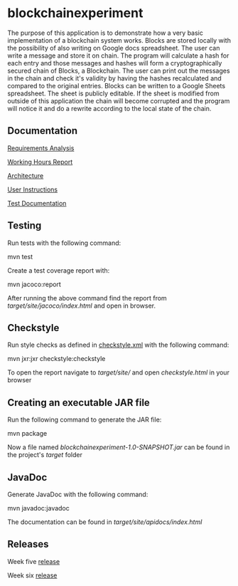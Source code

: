 
# blockchainexperiment

The purpose of this application is to demonstrate how a very basic implementation of a blockchain system works. Blocks are stored locally with the possibility of also writing on Google docs spreadsheet. The user can write a message and store it on chain. The program will calculate a hash for each entry and those messages and hashes will form a cryptographically secured chain of Blocks, a Blockchain. The user can print out the messages in the chain and check it's validity by having the hashes recalculated and compared to the original entries. Blocks can be written to a Google Sheets spreadsheet. The sheet is publicly editable. If the sheet is modified from outside of this application the chain will become corrupted and the program will notice it and do a rewrite according to the local state of the chain.

## Documentation

[Requirements Analysis](https://github.com/joonakauranen/ot-harjoitustyo/blob/master/dokumentaatio/requirements_analysis.md)

[Working Hours Report](https://github.com/joonakauranen/ot-harjoitustyo/blob/master/dokumentaatio/working_hours_report.md)

[Architecture](https://github.com/joonakauranen/ot-harjoitustyo/blob/master/dokumentaatio/architecture.md)

[User Instructions](https://github.com/joonakauranen/ot-harjoitustyo/blob/master/dokumentaatio/user_instructions.md)

[Test Documentation](https://github.com/joonakauranen/ot-harjoitustyo/blob/master/dokumentaatio/test_documentation.md)

## Testing

Run tests with the following command:

mvn test

Create a test coverage report with:

mvn jacoco:report

After running the above command find the report from _target/site/jacoco/index.html_ and open in browser.

## Checkstyle

Run style checks as defined in  [checkstyle.xml](https://github.com/joonakauranen/ot-harjoitustyo/blob/master/blockchainexperiment/checkstyle.xml) with the following command:

mvn jxr:jxr checkstyle:checkstyle

To open the report navigate to _target/site/_ and open _checkstyle.html_ in your browser

## Creating an executable JAR file

Run the following command to generate the JAR file:

mvn package

Now a file named _blockchainexperiment-1.0-SNAPSHOT.jar_ can be found in the project's _target_ folder

## JavaDoc

Generate JavaDoc with the following command:

mvn javadoc:javadoc

The documentation can be found in _target/site/apidocs/index.html_

## Releases

Week five [release](https://github.com/joonakauranen/ot-harjoitustyo/releases/tag/viikko5)

Week six [release](https://github.com/joonakauranen/ot-harjoitustyo/releases/tag/week6)

